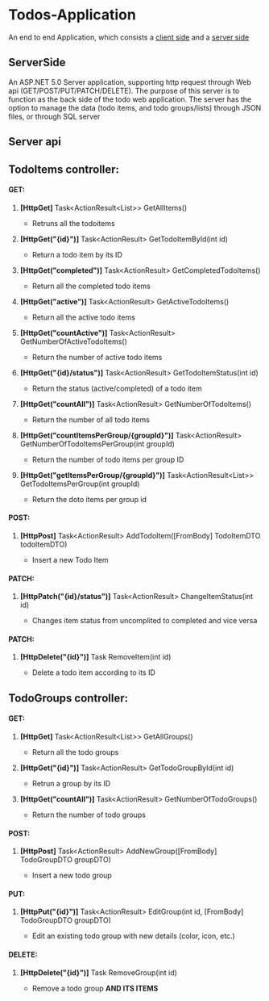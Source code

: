 # Todos-Application
An end to end Application, which consists a [client side](https://github.com/itay-adi/Todos-Application-ClientSide) and a [server side](https://github.com/itay-adi/Todos-Application-ServerSide)

## ServerSide
An ASP.NET 5.0 Server application, supporting http request through Web api (GET/POST/PUT/PATCH/DELETE).
The purpose of this server is to function as the back side of the todo web application.
The server has the option to manage the data (todo items, and todo groups/lists) through JSON files, or through SQL server

## Server api
## TodoItems controller:
  #### GET:
  1. **[HttpGet]** Task<ActionResult<List<TodoItemDTO>>> GetAllItems()
      * Retruns all the todoitems
      
  2. **[HttpGet("{id}")]** Task<ActionResult<TodoItemDTO>> GetTodoItemById(int id)
      * Return a todo item by its ID
      
  3. **[HttpGet("completed")]** Task<ActionResult<TodoItemDTO>> GetCompletedTodoItems()
      * Return all the completed todo items
      
  4. **[HttpGet("active")]** Task<ActionResult<TodoItemDTO>> GetActiveTodoItems()
      * Return all the active todo items
      
  5. **[HttpGet("countActive")]** Task<ActionResult<int>> GetNumberOfActiveTodoItems()
      * Return the number of active todo items
      
  6. **[HttpGet("{id}/status")]** Task<ActionResult<Boolean>> GetTodoItemStatus(int id)
      * Return the status (active/completed) of a todo item
      
  7. **[HttpGet("countAll")]** Task<ActionResult<int>> GetNumberOfTodoItems()
      * Return the number of all todo items
      
  8. **[HttpGet("countItemsPerGroup/{groupId}")]** Task<ActionResult<int>> GetNumberOfTodoItemsPerGroup(int groupId)
      * Return the number of todo items per group ID 
      
  9. **[HttpGet("getItemsPerGroup/{groupId}")]** Task<ActionResult<List<TodoItemDTO>>> GetTodoItemsPerGroup(int groupId)
      * Return the doto items per group id
  
  #### POST:
  1. **[HttpPost]** Task<ActionResult<TodoItemDTO>> AddTodoItem([FromBody] TodoItemDTO todoItemDTO)
      * Insert a new Todo Item 
  
  #### PATCH:
  1. **[HttpPatch("{id}/status")]** Task<ActionResult<TodoItemDTO>> ChangeItemStatus(int id)
      * Changes item status from uncomplited to completed and vice versa
  
  #### PATCH:
  1. **[HttpDelete("{id}")]** Task<ActionResult> RemoveItem(int id)
      * Delete a todo item according to its ID

  ## TodoGroups controller:
  #### GET:
  1. **[HttpGet]** Task<ActionResult<List<TodoGroupDTO>>> GetAllGroups()
      * Return all the todo groups

  2. **[HttpGet("{id}")]** Task<ActionResult<TodoGroupDTO>> GetTodoGroupById(int id)
      * Retrun a group by its ID

  3. **[HttpGet("countAll")]** Task<ActionResult<int>> GetNumberOfTodoGroups()
      * Return the number of todo groups

  #### POST:
  1. **[HttpPost]** Task<ActionResult<TodoGroup>> AddNewGroup([FromBody] TodoGroupDTO groupDTO)
      * Insert a new todo group

  #### PUT:
  1. **[HttpPut("{id}")]** Task<ActionResult<TodoGroupDTO>> EditGroup(int id, [FromBody] TodoGroupDTO groupDTO)
      * Edit an existing todo group with new details (color, icon, etc.)

  #### DELETE:
  1. **[HttpDelete("{id}")]** Task<ActionResult> RemoveGroup(int id)
      * Remove a todo group **AND ITS ITEMS**
  
    
    

